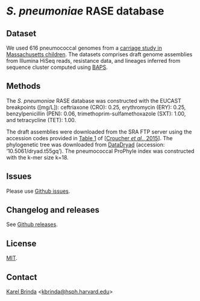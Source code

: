 # *S. pneumoniae* RASE database

## Dataset

We used 616 pneumococcal genomes from a [carriage study in Massachusetts children](https://www.ncbi.nlm.nih.gov/pubmed/23644493). The datasets comprises draft genome assemblies from Illumina HiSeq reads, resistance data, and lineages inferred from sequence cluster computed using [BAPS](http://www.helsinki.fi/bsg/software/BAPS/).


## Methods

The *S. pneumoniae* RASE database was constructed with the EUCAST breakpoints ([mg/L]): ceftriaxone (CRO): 0.25, erythromycin (ERY): 0.25, benzylpenicillin (PEN): 0.06, trimethoprim-sulfamethoxazole (SXT): 1.00, and tetracycline (TET): 1.00.

The draft assemblies  were downloaded from the SRA FTP server using the accession codes provided in [Table 1](https://www.nature.com/articles/sdata201558/tables/1) of \[[Croucher *et al.*, 2015](https://www.nature.com/articles/sdata201558)\].  The phylogenetic tree was downloaded from [DataDryad](https://datadryad.org/handle/10255/dryad.83423) (accession: ‘10.5061/dryad.t55gq’). The pneumococcal ProPhyle index was constructed with the k-mer size k=18.


## Issues


Please use [Github issues](https://github.com/c2-d2/rase-db-spneumonieae/issues).



## Changelog and releases

See [Github releases](https://github.com/c2-d2/rase-db-spneumoniae/releases).


## License

[MIT](LICENSE).


## Contact

[Karel Brinda](https://scholar.harvard.edu/brinda) \<kbrinda@hsph.harvard.edu\>
